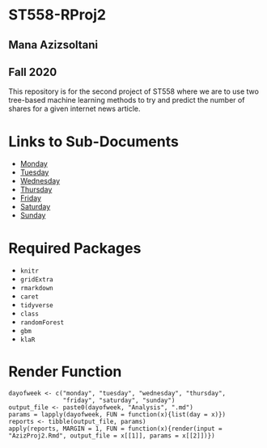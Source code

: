 # ST558-RProj2 
## Mana Azizsoltani  
## Fall 2020  
This repository is for the second project of ST558 where we are to use two tree-based machine learning methods to try and predict the number of shares for a given internet news article.  

# Links to Sub-Documents  

  * [Monday]()  
  * [Tuesday]()  
  * [Wednesday]()  
  * [Thursday]()  
  * [Friday]()  
  * [Saturday]()  
  * [Sunday]()    

# Required Packages  

  * `knitr`  
  * `gridExtra`  
  * `rmarkdown`  
  * `caret`  
  * `tidyverse`  
  * `class`  
  * `randomForest`  
  * `gbm`  
  * `klaR`  

# Render Function  
```
dayofweek <- c("monday", "tuesday", "wednesday", "thursday",
               "friday", "saturday", "sunday")
output_file <- paste0(dayofweek, "Analysis", ".md")
params = lapply(dayofweek, FUN = function(x){list(day = x)})
reports <- tibble(output_file, params)
apply(reports, MARGIN = 1, FUN = function(x){render(input = "AzizProj2.Rmd", output_file = x[[1]], params = x[[2]])})
```
